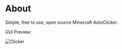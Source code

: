 # About
Simple, free to use, open source Minecraft AutoClicker.


GUI Preview:









![Clicker](https://user-images.githubusercontent.com/109127903/205467848-f43ef093-f5b8-4039-9350-b44b188908fd.png)
